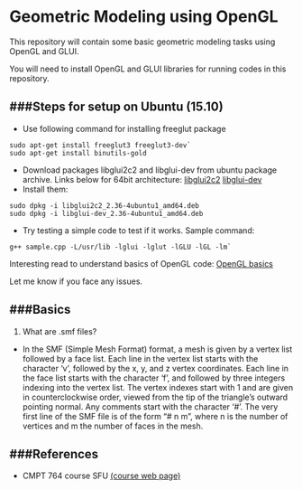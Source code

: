 # Geometric Modeling using OpenGL
This repository will contain some basic geometric modeling tasks using OpenGL and GLUI.

You will need to install OpenGL and GLUI libraries for running codes in this repository.

###Steps for setup on Ubuntu (15.10)
---
- Use following command for installing freeglut package
```
sudo apt-get install freeglut3 freeglut3-dev`
sudo apt-get install binutils-gold
```
- Download packages libglui2c2 and libglui-dev from ubuntu package archive. Links below for 64bit architecture:
[libglui2c2](http://packages.ubuntu.com/precise/amd64/libglui2c2)
[libglui-dev](http://packages.ubuntu.com/precise/libglui-dev)
- Install them:
```
sudo dpkg -i libglui2c2_2.36-4ubuntu1_amd64.deb
sudo dpkg -i libglui-dev_2.36-4ubuntu1_amd64.deb
```
- Try testing a simple code to test if it works. Sample command:
```
g++ sample.cpp -L/usr/lib -lglui -lglut -lGLU -lGL -lm`
```

Interesting read to understand basics of OpenGL code:
[OpenGL basics](https://www3.ntu.edu.sg/home/ehchua/programming/opengl/CG_Introduction.html)

Let me know if you face any issues.

###Basics
---
1. What are .smf files?
  * In the SMF (Simple Mesh Format) format, a mesh is given by a vertex list followed by a face  list. Each  line  in  the vertex list starts with the character ‘v’, followed by the x, y, and z vertex coordinates. Each line in the face list starts with the character ‘f’, and followed by three integers indexing into the vertex list. The vertex indexes start with 1 and are given in counterclockwise order, viewed from the  tip  of the  triangle’s  outward  pointing  normal.  Any  comments  start with the character ‘#’. The very first line of the SMF file is of the form “# n m”, where n is the number of vertices and m the number of faces in the mesh.

###References
---
- CMPT 764 course SFU [(course web page)](http://www2.cs.sfu.ca/~haoz/teaching/cmpt464/)
